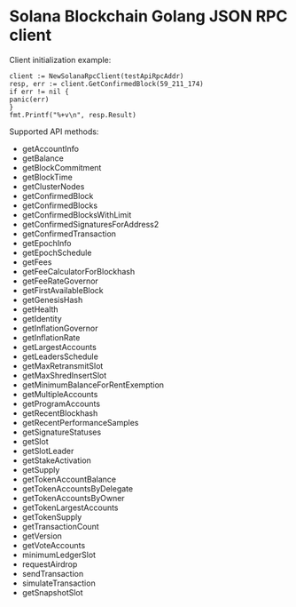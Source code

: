 # Solana Blockchain Golang JSON RPC client

Client initialization example:

```golang
client := NewSolanaRpcClient(testApiRpcAddr)
resp, err := client.GetConfirmedBlock(59_211_174)
if err != nil {
panic(err)
}
fmt.Printf("%+v\n", resp.Result)
```

Supported API methods:

* getAccountInfo
* getBalance
* getBlockCommitment
* getBlockTime
* getClusterNodes
* getConfirmedBlock
* getConfirmedBlocks
* getConfirmedBlocksWithLimit
* getConfirmedSignaturesForAddress2
* getConfirmedTransaction
* getEpochInfo
* getEpochSchedule
* getFees
* getFeeCalculatorForBlockhash
* getFeeRateGovernor
* getFirstAvailableBlock
* getGenesisHash
* getHealth
* getIdentity
* getInflationGovernor
* getInflationRate
* getLargestAccounts
* getLeadersSchedule
* getMaxRetransmitSlot
* getMaxShredInsertSlot
* getMinimumBalanceForRentExemption
* getMultipleAccounts
* getProgramAccounts
* getRecentBlockhash
* getRecentPerformanceSamples
* getSignatureStatuses
* getSlot
* getSlotLeader
* getStakeActivation
* getSupply
* getTokenAccountBalance
* getTokenAccountsByDelegate
* getTokenAccountsByOwner
* getTokenLargestAccounts
* getTokenSupply
* getTransactionCount
* getVersion
* getVoteAccounts
* minimumLedgerSlot
* requestAirdrop
* sendTransaction
* simulateTransaction
* getSnapshotSlot
